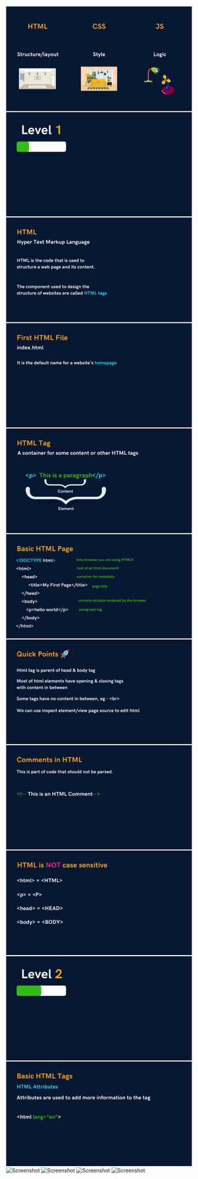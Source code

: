 ![Screenshot](https://github.com/Subham-Maity/HTML-Tutorial/blob/master/1.%20Images(ignore)/1.jpg)
![Screenshot](https://github.com/Subham-Maity/HTML-Tutorial/blob/master/1.%20Images(ignore)/2.jpg)
![Screenshot](https://github.com/Subham-Maity/HTML-Tutorial/blob/master/1.%20Images(ignore)/3.jpg)
![Screenshot](https://github.com/Subham-Maity/HTML-Tutorial/blob/master/1.%20Images(ignore)/4.jpg)
![Screenshot](https://github.com/Subham-Maity/HTML-Tutorial/blob/master/1.%20Images(ignore)/5.jpg)
![Screenshot](https://github.com/Subham-Maity/HTML-Tutorial/blob/master/1.%20Images(ignore)/6.jpg)
![Screenshot](https://github.com/Subham-Maity/HTML-Tutorial/blob/master/1.%20Images(ignore)/7.jpg)
![Screenshot](https://github.com/Subham-Maity/HTML-Tutorial/blob/master/1.%20Images(ignore)/8.jpg)
![Screenshot](https://github.com/Subham-Maity/HTML-Tutorial/blob/master/1.%20Images(ignore)/9.jpg)
![Screenshot](https://github.com/Subham-Maity/HTML-Tutorial/blob/master/1.%20Images(ignore)/10.jpg)
![Screenshot](https://github.com/Subham-Maity/HTML-Tutorial/blob/master/1.%20Images(ignore)/11.jpg)
![Screenshot](https://github.com/Subham-Maity/HTML-Tutorial-for-Beginners/blob/master/1.%20Images(ignore)/12.jpg)
![Screenshot](https://github.com/Subham-Maity/HTML-Tutorial-for-Beginners/blob/master/1.%20Images(ignore)/13.jpg)
![Screenshot](https://github.com/Subham-Maity/HTML-Tutorial-for-Beginners/blob/master/1.%20Images(ignore)/14.jpg)
![Screenshot](https://github.com/Subham-Maity/HTML-Tutorial-for-Beginners/blob/master/1.%20Images(ignore)/15.jpg)